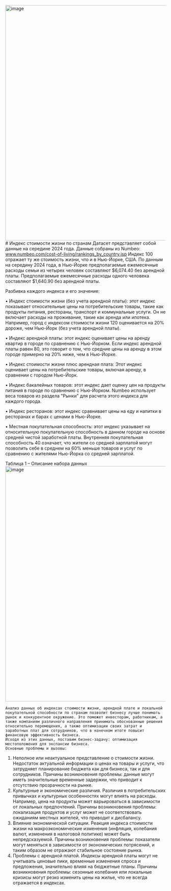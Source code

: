 <img width="1195" height="737" alt="image" src="https://github.com/user-attachments/assets/dace823f-3bd9-4d91-9b44-5b6afc6b7753" /># Индекс стоимости жизни по странам
Датасет представляет собой данные на середине 2024 года. Данные собраны из Numbeo: www.numbeo.com/cost-of-living/rankings_by_country.jsp
Индекс 100 отражает ту же стоимость жизни, что и в Нью-Йорке, США. По данным на середину 2024 года, в Нью-Йорке предполагаемые ежемесячные расходы семьи из четырех человек составляют $6,074.40 без арендной платы. Предполагаемые ежемесячные расходы одного человека составляют $1,640.90 без арендной платы.

Разбивка каждого индекса и его значение:

•	Индекс стоимости жизни (без учета арендной платы): этот индекс показывает относительные цены на потребительские товары, такие как продукты питания, рестораны, транспорт и коммунальные услуги. Он не включает расходы на проживание, такие как аренда или ипотека. Например, город с индексом стоимости жизни 120 оценивается на 20% дороже, чем Нью-Йорк (без учета арендной платы).

•	Индекс арендной платы: этот индекс оценивает цены на аренду квартир в городе по сравнению с Нью-Йорком. Если индекс арендной платы равен 80, это говорит о том, что средние цены на аренду в этом городе примерно на 20% ниже, чем в Нью-Йорке.

•	Индекс стоимости жизни плюс арендная плата: Этот индекс оценивает цены на потребительские товары, включая аренду, в сравнении с городом Нью-Йорк.

•	Индекс бакалейных товаров: этот индекс дает оценку цен на продукты питания в городе по сравнению с Нью-Йорком. Numbeo использует веса товаров из раздела "Рынки" для расчета этого индекса для каждого города.

•	Индекс ресторанов: этот индекс сравнивает цены на еду и напитки в ресторанах и барах с ценами в Нью-Йорке.

•	Местная покупательная способность: этот индекс указывает на относительную покупательную способность в данном городе на основе средней чистой заработной платы. Внутренняя покупательная способность 40 означает, что жители со средней зарплатой могут позволить себе в среднем на 60% меньше товаров и услуг по сравнению с жителями Нью-Йорка со средней зарплатой.

Таблица 1 – Описание набора данных
<img width="1195" height="737" alt="image" src="https://github.com/user-attachments/assets/510f6ef9-3d44-4774-b5b2-31d1f2669351" />

	Анализ данных об индексах стоимости жизни, арендной плате и локальной покупательной способности по странам позволит бизнесу лучше понимать рынок и конкурентное окружение. Это поможет инвесторам, работникам, а также компаниям различного направления принимать обоснованные решения относительно перемещения, а также оптимизации своих затрат и заработных плат для сотрудников, что в конечном итоге повысит финансовую эффективность бизнеса.
	Исходя из этих данных, поставим бизнес-задачу: оптимизация местоположения для экспансии бизнеса.
	Основные проблемы и вызовы:
1.	Неполное или неактуальное представление о стоимости жизни. Недостаток актуальной информации о ценах на товары и услуги, что затрудняет планирование бюджета как для бизнеса, так и для сотрудников.
Причины возникновения проблемы: данные могут иметь значительные временные задержки, что приводит к отсутствию прозрачности на рынке.
2.	Культурные и экономические различия. Различия в потребительских привычках и культурных особенностях могут влиять на расходы. Например, цена на продукты может варьироваться в зависимости от локальных предпочтений.
Причины возникновения проблемы: локализация продуктов и услуг может не соответствовать ожиданиям местных жителей, что приводит к дисбалансу.
3.	Влияние экономической ситуации. Реакция индекса стоимости жизни на макроэкономические изменения (инфляция, колебания валют, изменения в налоговой политике) может быть непредсказуемой.
Причины возникновения проблемы: показатели могут меняться в зависимости от экономических потрясений, и таким образом не отражают стабильное состояние рынка.
4.	Проблемы с арендной платой. 	Индексы арендной платы могут не учитывать ценовые пики, временные изменения спроса и предложения, значительно влияя на бюджетные планы.
Причины возникновения проблемы: сезонные колебания или локальные кризисы могут резко изменить цены на жилье, что не всегда отражается в индексах.
